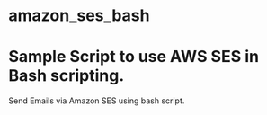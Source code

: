 # amazon_ses_bash
# Sample Script to use AWS SES in Bash scripting.
Send Emails via Amazon SES using  bash script.
